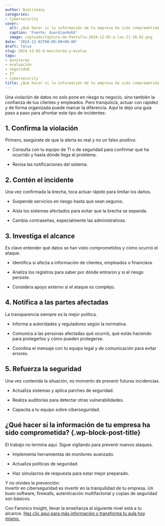 ```yaml
---
author: Qualiteasy
categories:
- Cybersecurity
cover:
  alt: ¿Qué hacer si la información de tu empresa ha sido comprometida?
  caption: 'Fuente: GuardianHubX'
  image: /uploads/Captura-de-Pantalla-2024-12-02-a-las-21.36.01.png
date: '2024-12-02T00:00:00+00:00'
draft: false
slug: 2024-12-02-6-monitorea-y-evalua
tags:
- monitoreo
- evaluación
- seguridad
- IT
- Cybersecurity
title: ¿Qué hacer si la información de tu empresa ha sido comprometida?
---
```




Una violación de datos no solo pone en riesgo tu negocio, sino también la confianza de tus clientes y empleados. Pero tranquilo/a, actuar con rapidez y de forma organizada puede marcar la diferencia. Aquí te dejo una guía paso a paso para afrontar este tipo de incidentes:

## 1. **Confirma la violación**

  
Primero, asegúrate de que la alerta es real y no un falso positivo.

  - 
    Consulta con tu equipo de TI o de seguridad para confirmar qué ha ocurrido y hasta dónde llega el problema.
  

  - 
    Revisa las notificaciones del sistema.
  

## 2. **Contén el incidente**

  
Una vez confirmada la brecha, toca actuar rápido para limitar los daños.

  - 
    Suspende servicios en riesgo hasta que sean seguros.
  

  - 
    Aísla los sistemas afectados para evitar que la brecha se expanda.
  

  - 
    Cambia contraseñas, especialmente las administrativas.
  

## 3. **Investiga el alcance**

  
Es clave entender qué datos se han visto comprometidos y cómo ocurrió el ataque.

  - 
    Identifica si afecta a información de clientes, empleados o financiera.
  
  - 
    Analiza los registros para saber por dónde entraron y si el riesgo persiste.
  
  - 
    Considera apoyo externo si el ataque es complejo.

## 4. **Notifica a las partes afectadas**

  
La transparencia siempre es la mejor política.

  - 
    Informa a autoridades y reguladores según la normativa.
  
  - 
    Comunica a las personas afectadas qué ocurrió, qué estás haciendo para protegerlos y cómo pueden protegerse.
  
  - 
    Coordina el mensaje con tu equipo legal y de comunicación para evitar errores.
  

## 5. **Refuerza la seguridad**

Una vez contenida la situación, es momento de prevenir futuras incidencias.

  - 
    Actualiza sistemas y aplica parches de seguridad.
  
  - 
    Realiza auditorías para detectar otras vulnerabilidades.
  
  - 
    Capacita a tu equipo sobre ciberseguridad.
  

## ¿Qué hacer si la información de tu empresa ha sido comprometida? {.wp-block-post-title}

El trabajo no termina aquí. Sigue vigilando para prevenir nuevos ataques.

  - 
    Implementa herramientas de monitoreo avanzado.
  
  - 
    Actualiza políticas de seguridad.
  
  - 
    Haz simulacros de respuesta para estar mejor preparado.
  

Y no olvides la prevención:  
Invertir en ciberseguridad es invertir en la tranquilidad de tu empresa. Un buen software, firewalls, autenticación multifactorial y copias de seguridad son básicos.

Con Faronics Insight, llevar la enseñanza al siguiente nivel está a tu alcance. [Haz clic aquí para más información y transforma tu aula hoy mismo.](https://esdeploy.com/evaluacion-deploy/)
